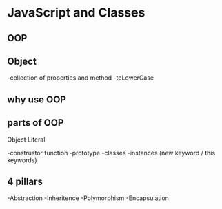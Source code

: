 # JavaScript and Classes

## OOP

## Object
-collection of properties and method
-toLowerCase

## why use OOP


## parts of OOP
Object Literal

-construstor function
-prototype
-classes
-instances (new keyword / this keywords)

## 4 pillars
-Abstraction
-Inheritence
-Polymorphism
-Encapsulation





















